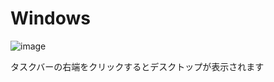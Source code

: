 # Windows

![image](https://user-images.githubusercontent.com/1501327/143732733-643d7e3c-cf3b-458a-b32c-286e9b2305a0.png)

タスクバーの右端をクリックするとデスクトップが表示されます
